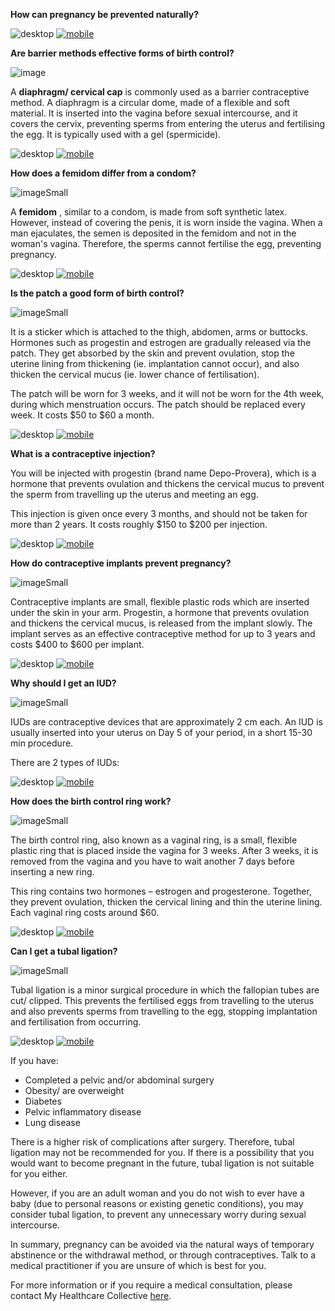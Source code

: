 **How can pregnancy be prevented naturally?**

![desktop](/assets/post-images/post32b.png#desktop)
[![mobile](/assets/post-images/post32c.png#mobile)](/assets/post-images/post32c.png)

**Are barrier methods effective forms of birth control?**

![image](/assets/post-images/post32d.png#center)

A **diaphragm/ cervical cap** is commonly used as a barrier contraceptive method. A diaphragm is a circular dome, made of a flexible and soft material. It is inserted into the vagina before sexual intercourse, and it covers the cervix, preventing sperms from entering the uterus and fertilising the egg. It is typically used with a gel (spermicide).

![desktop](/assets/post-images/post32e.png#desktop)
[![mobile](/assets/post-images/post32f.png#mobile)](/assets/post-images/post32f.png)

**How does a femidom differ from a condom?**

![imageSmall](/assets/post-images/post32g.png#center)

A **femidom** , similar to a condom, is made from soft synthetic latex. However, instead of covering the penis, it is worn inside the vagina. When a man ejaculates, the semen is deposited in the femidom and not in the woman&#39;s vagina. Therefore, the sperms cannot fertilise the egg, preventing pregnancy.

![desktop](/assets/post-images/post32h.png#desktop)
[![mobile](/assets/post-images/post32i.png#mobile)](/assets/post-images/post32i.png)


**Is the patch a good form of birth control?**

![imageSmall](/assets/post-images/post32j.png#center)

It is a sticker which is attached to the thigh, abdomen, arms or buttocks. Hormones such as progestin and estrogen are gradually released via the patch. They get absorbed by the skin and prevent ovulation, stop the uterine lining from thickening (ie. implantation cannot occur), and also thicken the cervical mucus (ie. lower chance of fertilisation).

The patch will be worn for 3 weeks, and it will not be worn for the 4th week, during which menstruation occurs. The patch should be replaced every week. It costs $50 to $60 a month.

![desktop](/assets/post-images/post32k.png#desktop)
[![mobile](/assets/post-images/post32l.png#mobile)](/assets/post-images/post32l.png)

**What is a contraceptive injection?**

You will be injected with progestin (brand name Depo-Provera), which is a hormone that prevents ovulation and thickens the cervical mucus to prevent the sperm from travelling up the uterus and meeting an egg.

This injection is given once every 3 months, and should not be taken for more than 2 years. It costs roughly $150 to $200 per injection.

![desktop](/assets/post-images/post32m.png#desktop)
[![mobile](/assets/post-images/post32n.png#mobile)](/assets/post-images/post32n.png)

**How do contraceptive implants prevent pregnancy?**

![imageSmall](/assets/post-images/post32o.jpg#center)

Contraceptive implants are small, flexible plastic rods which are inserted under the skin in your arm. Progestin, a hormone that prevents ovulation and thickens the cervical mucus, is released from the implant slowly. The implant serves as an effective contraceptive method for up to 3 years and costs $400 to $600 per implant.

![desktop](/assets/post-images/post32p.png#desktop)
[![mobile](/assets/post-images/post32q.png#mobile)](/assets/post-images/post32q.png)

**Why should I get an IUD?**

![imageSmall](/assets/post-images/post32r.jpg#center)

IUDs are contraceptive devices that are approximately 2 cm each. An IUD is usually inserted into your uterus on Day 5 of your period, in a short 15-30 min procedure.

There are 2 types of IUDs:

![desktop](/assets/post-images/post32s.png#desktop)
[![mobile](/assets/post-images/post32s.png#mobile)](/assets/post-images/post32s.png)

**How does the birth control ring work?**

![imageSmall](/assets/post-images/post32t.jpg#center)

The birth control ring, also known as a vaginal ring, is a small, flexible plastic ring that is placed inside the vagina for 3 weeks. After 3 weeks, it is removed from the vagina and you have to wait another 7 days before inserting a new ring.

This ring contains two hormones – estrogen and progesterone. Together, they prevent ovulation, thicken the cervical lining and thin the uterine lining. Each vaginal ring costs around $60.

![desktop](/assets/post-images/post32u.png#desktop)
[![mobile](/assets/post-images/post32v.png#mobile)](/assets/post-images/post32v.png)

**Can I get a tubal ligation?**

![imageSmall](/assets/post-images/post32w.png#center)

Tubal ligation is a minor surgical procedure in which the fallopian tubes are cut/ clipped. This prevents the fertilised eggs from travelling to the uterus and also prevents sperms from travelling to the egg, stopping implantation and fertilisation from occurring.

![desktop](/assets/post-images/post32x.png#desktop)
[![mobile](/assets/post-images/post32y.png#mobile)](/assets/post-images/post32y.png)

If you have:

- Completed a pelvic and/or abdominal surgery
- Obesity/ are overweight
- Diabetes
- Pelvic inflammatory disease
- Lung disease

There is a higher risk of complications after surgery. Therefore, tubal ligation may not be recommended for you. If there is a possibility that you would want to become pregnant in the future, tubal ligation is not suitable for you either.

However, if you are an adult woman and you do not wish to ever have a baby (due to personal reasons or existing genetic conditions), you may consider tubal ligation, to prevent any unnecessary worry during sexual intercourse.

In summary, pregnancy can be avoided via the natural ways of temporary abstinence or the withdrawal method, or through contraceptives. Talk to a medical practitioner if you are unsure of which is best for you.

For more information or if you require a medical consultation, please contact My Healthcare Collective [here](https://www.myhealthcarecollective.com/contact-us).